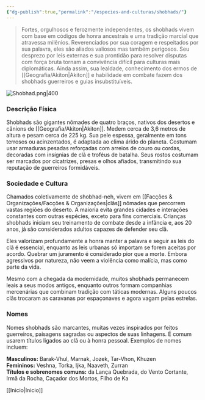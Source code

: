 ```yaml
---
{"dg-publish":true,"permalink":"/especies-and-culturas/shobhads/"}
---
```


> Fortes, orgulhosos e ferozmente independentes, os shobhads vivem com base em códigos de honra ancestrais e uma tradição marcial que atravessa milênios. Reverenciados por sua coragem e respeitados por sua palavra, eles são aliados valiosos mas também perigosos. Seu desprezo por leis externas e sua prontidão para resolver disputas com força bruta tornam a convivência difícil para culturas mais diplomáticas. Ainda assim, sua lealdade, conhecimento dos ermos de [[Geografia/Akiton\|Akiton]] e habilidade em combate fazem dos shobhads guerreiros e guias insubstituíveis.

![Shobhad.png|400](/img/user/Assets/Imagens/Ra%C3%A7as/Shobhad.png)
### **Descrição Física**

Shobhads são gigantes nômades de quatro braços, nativos dos desertos e cânions de [[Geografia/Akiton\|Akiton]]. Medem cerca de 3,6 metros de altura e pesam cerca de 225 kg. Sua pele espessa, geralmente em tons terrosos ou acinzentados, é adaptada ao clima árido do planeta. Costumam usar armaduras pesadas reforçadas com arreios de couro ou cordas, decoradas com insígnias de clã e troféus de batalha. Seus rostos costumam ser marcados por cicatrizes, presas e olhos afiados, transmitindo sua reputação de guerreiros formidáveis.


### **Sociedade e Cultura**

Chamados coletivamente de shobhad-neh, vivem em [[Facções & Organizações/Facções & Organizações\|clãs]] nômades que percorrem vastas regiões do deserto. A maioria evita grandes cidades e interações constantes com outras espécies, exceto para fins comerciais. Crianças shobhads iniciam seu treinamento de combate desde a infância e, aos 20 anos, já são considerados adultos capazes de defender seu clã.

Eles valorizam profundamente a honra manter a palavra e seguir as leis do clã é essencial, enquanto as leis urbanas só importam se forem aceitas por acordo. Quebrar um juramento é considerado pior que a morte. Embora agressivos por natureza, não veem a violência como malícia, mas como parte da vida.

Mesmo com a chegada da modernidade, muitos shobhads permanecem leais a seus modos antigos, enquanto outros formam companhias mercenárias que combinam tradição com táticas modernas. Alguns poucos clãs trocaram as caravanas por espaçonaves e agora vagam pelas estrelas.


### **Nomes**

Nomes shobhads são marcantes, muitas vezes inspirados por feitos guerreiros, paisagens sagradas ou aspectos de suas linhagens. É comum usarem títulos ligados ao clã ou à honra pessoal. Exemplos de nomes incluem:

**Masculinos:** Barak-Vhul, Marnak, Jozek, Tar-Vhon, Khuzen  
**Femininos:** Veshna, Torka, Ijka, Naaveth, Zurran  
**Títulos e sobrenomes comuns:** da Lança Quebrada, do Vento Cortante, Irmã da Rocha, Caçador dos Mortos, Filho de Ka

[[Inicio\|Inicio]]